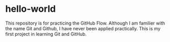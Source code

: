 # hello-world
This repository is for practicing the GitHub Flow.
Although I am familier with the name Git and Github, I have never been applied practically.
This is my first project in learning Git and GitHub.
